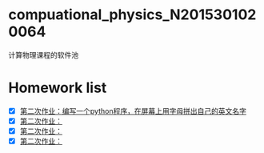 # compuational_physics_N2015301020064
计算物理课程的软件池
# Homework list        
 - [x] [第二次作业：编写一个python程序，在屏幕上用字母拼出自己的英文名字](www.baidu.com)
 - [x] [第二次作业：]()
 - [x] [第二次作业：]()
 - [x] [第二次作业：]()
